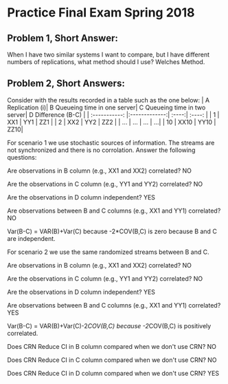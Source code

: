 # Practice Final Exam Spring 2018

## Problem 1, Short Answer:
When I have two similar systems I want to compare, but I have different numbers of replications, what method should I use? 
Welches Method.


## Problem 2, Short Answers:


Consider with the results recorded in a table such as the one below:
| A Replication (i)| B Queueing time in one server| C Queueing time in two server| D Difference (B-C) |
| :-----------: |:-------------:| :----:| :----: |
| 1      | XX1 | YY1 | ZZ1 |
| 2      | XX2     |   YY2 | ZZ2 |
| ... | ...      |   ... | ...|
| 10 | XX10 | YY10 | ZZ10|

For scenario 1 we use stochastic sources of information. The streams are not synchronized and there is no corrolation. Answer the following questions:

Are observations in B column (e.g., XX1 and XX2) correlated?
NO

Are the observations in C column (e.g., YY1 and YY2) correlated?
NO

Are the observations in D column independent?
YES

Are observations between B and C columns (e.g., XX1 and YY1) correlated? 
NO

Var(B-C) = 
VAR(B)+Var(C) because -2*COV(B,C) is zero because B and C are independent. 


For scenario 2 we use the same randomized streams between B and C. 


Are observations in B column (e.g., XX1 and XX2) correlated?
NO

Are the observations in C column (e.g., YY1 and YY2) correlated?
NO

Are the observations in D column independent?
YES

Are observations between B and C columns (e.g., XX1 and YY1) correlated? 
YES

Var(B-C) = 
VAR(B)+Var(C)-2*COV(B,C) because -2*COV(B,C) is positively correlated. 


Does CRN Reduce CI in B column compared when we don't use CRN?
NO

Does CRN Reduce CI in C column compared when we don't use CRN?
NO

Does CRN Reduce CI in D column compared when we don't use CRN?
YES
